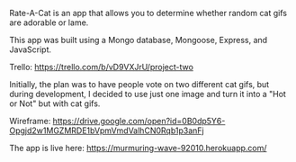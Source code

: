 Rate-A-Cat is an app that allows you to determine whether random cat gifs are adorable or lame.

This app was built using a Mongo database, Mongoose, Express, and JavaScript.

Trello: https://trello.com/b/vD9VXJrU/project-two

Initially, the plan was to have people vote on two different cat gifs, but during development, I decided to use just one image and turn it into a "Hot or Not" but with cat gifs.

Wireframe: https://drive.google.com/open?id=0B0dp5Y6-Opgjd2w1MGZMRDE1bVpmVmdValhCN0Rqb1p3anFj

The app is live here: https://murmuring-wave-92010.herokuapp.com/